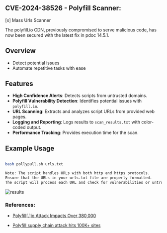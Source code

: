 ## CVE-2024-38526 - Polyfill Scanner: 

[x] Mass Urls Scanner

The polyfill.io CDN, previously compromised to serve malicious code, has now been secured with the latest fix in pdoc 14.5.1.

## Overview

- Detect potential issues 
- Automate repetitive tasks with ease

## Features

- **High Confidence Alerts**: Detects scripts from untrusted domains.
- **Polyfill Vulnerability Detection**: Identifies potential issues with `polyfill.io`.
- **URL Scanning**: Extracts and analyzes script URLs from provided web pages.
- **Logging and Reporting**: Logs results to `scan_results.txt` with color-coded output.
- **Performance Tracking**: Provides execution time for the scan.

## Example Usage

```bash

bash pollypull.sh urls.txt

Note: The script handles URLs with both http and https protocols.
Ensure that the URLs in your urls.txt file are properly formatted.
The script will process each URL and check for vulnerabilities or untrusted domains.
```

![results](https://github.com/user-attachments/assets/4aed93a8-200e-46dd-b282-d2268ff063f4)



### References:
- [Polyfill[.]io Attack Impacts Over 380,000 ](https://thehackernews.com/2024/07/polyfillio-attack-impacts-over-380000.html)

- [Polyfill supply chain attack hits 100K+ sites](https://sansec.io/research/polyfill-supply-chain-attack )

